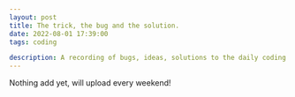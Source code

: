 ```yaml
---
layout: post
title: The trick, the bug and the solution.
date: 2022-08-01 17:39:00
tags: coding 

description: A recording of bugs, ideas, solutions to the daily coding. 
---
```

<!-- Today, I tried to use the project [deepfit](https://github.com/sitzikbs/DeepFit), meet lots of bugs..., -->
<!-- for example: -->
<!-- ``` -->
<!-- [Open Browser Console for more detailed log - Double click to close this message] -->
<!-- Failed to load model class 'FigureModel' from module 'ipyvolume' -->
<!-- makeError@http://localhost:8888/static/components/requirejs/require.js?v=d37b48bb2137faa0ab98157e240c084dd5b1b5e74911723aa1d1f04c928c2a03dedf922d049e4815f7e5a369faa2e6b6a1000aae958b7953b5cc60411154f593:168:17 -->
<!-- ``` -->
<!-- I have no idea what is wrong with the `ipyvolume`, will fix it over? -->

<!-- And also, meet with bad situation with deep learning. -->

<!-- The initial idea was for a function (smooth, yet not trivial in expression, e.g. f = x + exp(x/3) + sin(x)), I will use a deep network with several layers (mlps, as for testing the power of universial approximation of 'mlp'), but then it turns out when the neural net work is complex or the optimizer is bad, the net work will approximate a unimagiable bad result... -->

<!-- And also the neural net work is not working well... -->

Nothing add yet, will upload every weekend!
